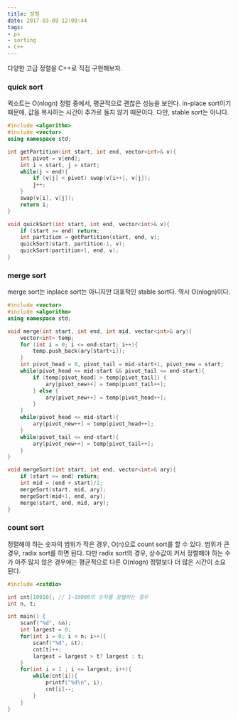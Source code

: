 ```yaml
---
title: 정렬
date: 2017-03-09 12:09:44
tags:
- ps
- sorting
- C++
---
```

다양한 고급 정렬을 C++로 직접 구현해보자.

### quick sort

퀵소트는 O(nlogn) 정렬 중에서, 평균적으로 괜찮은 성능을 보인다.
in-place sort이기 때문에, 값을 복사하는 시간이 추가로 들지 않기 때문이다.
다만, stable sort는 아니다.

```C++
#include <algorithm>
#include <vector>
using namespace std;

int getPartition(int start, int end, vector<int>& v){
    int pivot = v[end];
    int i = start, j = start;
    while(j < end){
        if (v[j] < pivot) swap(v[i++], v[j]);
        j++;
    }
    swap(v[i], v[j]);
    return i;
}

void quickSort(int start, int end, vector<int>& v){
    if (start >= end) return;
    int partition = getPartition(start, end, v);
    quickSort(start, partition-1, v);
    quickSort(partition+1, end, v);
}
```

### merge sort
merge sort는 inplace sort는 아니지만 대표적인 stable sort다.
역시 O(nlogn)이다.

```C++
#include <vector>
#include <algorithm>
using namespace std;

void merge(int start, int end, int mid, vector<int>& ary){
    vector<int> temp;
    for (int i = 0; i <= end-start; i++){
        temp.push_back(ary[start+i]);
    }
    int pivot_head = 0, pivot_tail = mid-start+1, pivot_new = start;
    while(pivot_head <= mid-start && pivot_tail <= end-start){
        if (temp[pivot_head] > temp[pivot_tail]) {
            ary[pivot_new++] = temp[pivot_tail++];
        } else {
            ary[pivot_new++] = temp[pivot_head++];
        }
    }
    while(pivot_head <= mid-start){
        ary[pivot_new++] = temp[pivot_head++];
    }
    while(pivot_tail <= end-start){
        ary[pivot_new++] = temp[pivot_tail++];
    }
}

void mergeSort(int start, int end, vector<int>& ary){
    if (start >= end) return;
    int mid = (end + start)/2;
    mergeSort(start, mid, ary);
    mergeSort(mid+1, end, ary);
    merge(start, end, mid, ary);
}
```


### count sort
정렬해야 하는 숫자의 범위가 작은 경우, O(n)으로 count sort를 할 수 있다.
범위가 큰 경우, radix sort를 하면 된다.
다만 radix sort의 경우, 상수값이 커서 정렬해야 하는 수가 아주 많지 않은 경우에는
평균적으로 다른 O(nlogn) 정렬보다 더 많은 시간이 소요된다.


```C++
#include <cstdio>

int cnt[10010]; // 1~10000의 숫자를 정렬하는 경우
int n, t;

int main() {
    scanf("%d", &n);
    int largest = 0;
    for(int i = 0; i < n; i++){
        scanf("%d", &t);
        cnt[t]++;
        largest = largest > t? largest : t;
    }
    for(int i = 1 ; i <= largest; i++){
        while(cnt[i]){
            printf("%d\n", i);
            cnt[i]--;
        }
    }
}
```

